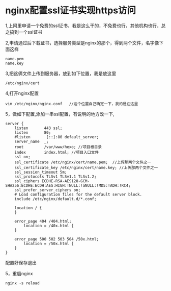 # nginx配置ssl证书实现https访问

1,上阿里申请一个免费的ssl证书，我是这么干的，不免费也行，其他机构也行，总之搞到一个ssl证书

2,申请通过后下载证书，选择服务类型是nginx的那个，得到两个文件，名字像下面这样

    name.pem
    name.key

3,把这俩文件上传到服务器，放到如下位置，我是放这里

    /etc/nginx/cert

4,打开nginx配置

    vim /etc/nginx/nginx.conf   //这个位置自己确定一下，我的是在这里

5，做如下配置,添加一串ssl配置，有说明的地方改一下, 

    server {
        listen       443 ssl;
        listen       80;
        #listen       [::]:80 default_server;
        server_name  _;
        root         /var/www/hexo; //项目根目录
        index        index.html; //项目入口文件
        ssl on;
        ssl_certificate /etc/nginx/cert/name.pem;  //上传那两个文件之一
        ssl_certificate_key /etc/nginx/cert/name.key; //上传那两个文件之一
        ssl_session_timeout 5m;
        ssl_protocols TLSv1 TLSv1.1 TLSv1.2;
        ssl_ciphers ECDHE-RSA-AES128-GCM-SHA256:ECDHE:ECDH:AES:HIGH:!NULL:!aNULL:!MD5:!ADH:!RC4;
        ssl_prefer_server_ciphers on;
        # Load configuration files for the default server block.
        include /etc/nginx/default.d/*.conf;

        location / {
        }

        error_page 404 /404.html;
            location = /40x.html {
        }

        error_page 500 502 503 504 /50x.html;
            location = /50x.html {
        }
    }

配置好保存退出

5，重启nginx

    nginx -s reload